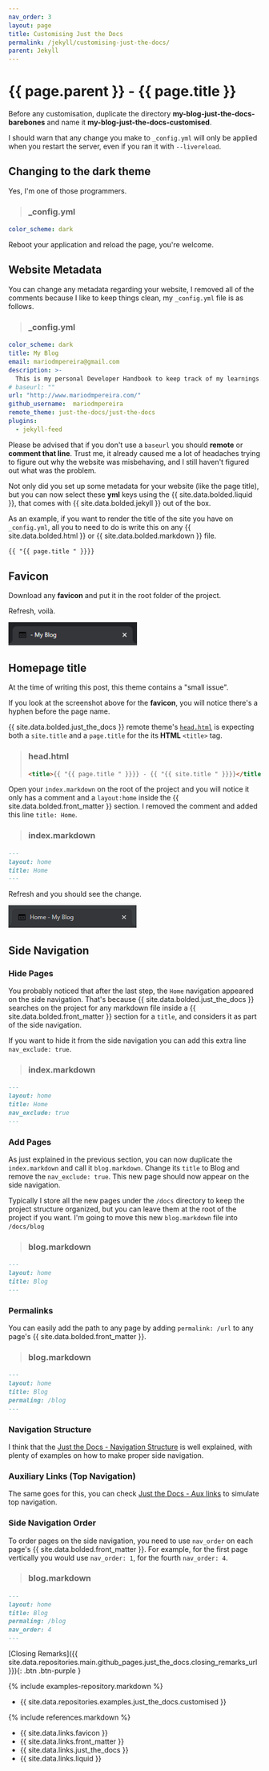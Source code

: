 ```yaml
---
nav_order: 3
layout: page
title: Customising Just the Docs
permalink: /jekyll/customising-just-the-docs/
parent: Jekyll
---
```


# {{ page.parent }} - {{ page.title }}

Before any customisation, duplicate the directory **my-blog-just-the-docs-barebones** and name it **my-blog-just-the-docs-customised**.

I should warn that any change you make to `_config.yml` will only be applied when you restart the server, even if you ran it with `--livereload`.

## Changing to the dark theme

Yes, I'm one of those programmers.

> ### **_config.yml**
```yml
color_scheme: dark
```

Reboot your application and reload the page, you're welcome.

## Website Metadata

You can change any metadata regarding your website, I removed all of the comments because I like to keep things clean, my `_config.yml` file is as follows.
> ### **_config.yml**
```yml
color_scheme: dark
title: My Blog
email: mariodmpereira@gmail.com
description: >-
  This is my personal Developer Handbook to keep track of my learnings.
# baseurl: ""
url: "http://www.mariodmpereira.com/"
github_username:  mariodmpereira
remote_theme: just-the-docs/just-the-docs
plugins:
  - jekyll-feed
```

Please be advised that if you don't use a `baseurl` you should **remote** or **comment that line**. Trust me, it already caused me a lot of headaches trying to figure out why the website was misbehaving, and I still haven't figured out what was the problem.

Not only did you set up some metadata for your website (like the page title), but you can now select these **yml** keys using the {{ site.data.bolded.liquid }}, that comes with {{ site.data.bolded.jekyll }} out of the box.

As an example, if you want to render the title of the site you have on `_config.yml`, all you to need to do is write this on any {{ site.data.bolded.html }} or {{ site.data.bolded.markdown }} file.

```markdown
{{ "{{ page.title " }}}}
```
## Favicon

Download any **favicon** and put it in the root folder of the project. 

Refresh, voilà.

![Just the Docs Favicon - 01](/assets/images/jekyll/just-the-docs-favicon-01.png)

## Homepage title

At the time of writing this post, this theme contains a "small issue".

If you look at the screenshot above for the **favicon**, you will notice there's a hyphen before the page name. 

{{ site.data.bolded.just_the_docs }} remote theme's [`head.html`](https://github.com/just-the-docs/just-the-docs/blob/main/_includes/head.html) is expecting both a `site.title` and a `page.title` for the its **HTML** `<title>` tag.

> ### **head.html**
> ```html
> <title>{{ "{{ page.title " }}}} - {{ "{{ site.title " }}}}</title>
> ```

Open your `index.markdown` on the root of the project and you will notice it only has a comment and a `layout:home` inside the {{ site.data.bolded.front_matter }} section. I removed the comment and added this line `title: Home`.

> ### **index.markdown**  
```markdown
---
layout: home
title: Home
---
```

Refresh and you should see the change.

![Just the Docs Page Title - 01](/assets/images/jekyll/just-the-docs-page-title-01.png)

## Side Navigation
### Hide Pages

You probably noticed that after the last step, the ``Home`` navigation appeared on the side navigation. That's because {{ site.data.bolded.just_the_docs }} searches on the project for any markdown file inside a {{ site.data.bolded.front_matter }} section for a `title`, and considers it as part of the side navigation.

If you want to hide it from the side navigation you can add this extra line `nav_exclude: true`.

> ### **index.markdown**  
```markdown
---
layout: home
title: Home
nav_exclude: true
---
```

### Add Pages

As just explained in the previous section, you can now duplicate the `index.markdown` and call it `blog.markdown`. Change its `title` to Blog and remove the `nav_exclude: true`. This new page should now appear on the side navigation.

Typically I store all the new pages under the `/docs` directory to keep the project structure organized, but you can leave them at the root of the project if you want. I'm going to move this new `blog.markdown` file into `/docs/blog`

> ### **blog.markdown**  
```markdown
---
layout: home
title: Blog
---
```

### Permalinks

You can easily add the path to any page by adding `permalink: /url` to any page's {{ site.data.bolded.front_matter }}.

> ### **blog.markdown**  
```markdown
---
layout: home
title: Blog
permaling: /blog
---
```

### Navigation Structure

I think that the [Just the Docs - Navigation Structure](https://just-the-docs.github.io/just-the-docs/docs/navigation-structure/) is well explained, with plenty of examples on how to make proper side navigation.

### Auxiliary Links (Top Navigation)

The same goes for this, you can check [Just the Docs - Aux links](https://just-the-docs.github.io/just-the-docs/docs/configuration/#aux-links) to simulate top navigation.

### Side Navigation Order

To order pages on the side navigation, you need to use `nav_order` on each page's {{ site.data.bolded.front_matter }}. For example, for the first page vertically you would use `nav_order: 1`, for the fourth `nav_order: 4`.

> ### **blog.markdown**  
```markdown
---
layout: home
title: Blog
permaling: /blog
nav_order: 4
---
```

[Closing Remarks]({{ site.data.repositories.main.github_pages.just_the_docs.closing_remarks_url }}){: .btn .btn-purple }

{% include examples-repository.markdown %}
- {{ site.data.repositories.examples.just_the_docs.customised }}

{% include references.markdown %}

- {{ site.data.links.favicon }}
- {{ site.data.links.front_matter }}
- {{ site.data.links.just_the_docs }}
- {{ site.data.links.liquid }}